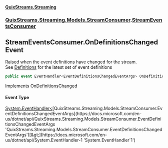 #### [QuixStreams.Streaming](index.md 'index')
### [QuixStreams.Streaming.Models.StreamConsumer](QuixStreams.Streaming.Models.StreamConsumer.md 'QuixStreams.Streaming.Models.StreamConsumer').[StreamEventsConsumer](StreamEventsConsumer.md 'QuixStreams.Streaming.Models.StreamConsumer.StreamEventsConsumer')

## StreamEventsConsumer.OnDefinitionsChanged Event

Raised when the event definitions have changed for the stream.  
See [Definitions](StreamEventsConsumer.Definitions.md 'QuixStreams.Streaming.Models.StreamConsumer.StreamEventsConsumer.Definitions') for the latest set of event definitions

```csharp
public event EventHandler<EventDefinitionsChangedEventArgs> OnDefinitionsChanged;
```

Implements [OnDefinitionsChanged](IStreamEventsConsumer.OnDefinitionsChanged.md 'QuixStreams.Streaming.Models.StreamConsumer.IStreamEventsConsumer.OnDefinitionsChanged')

#### Event Type
[System.EventHandler&lt;](https://docs.microsoft.com/en-us/dotnet/api/System.EventHandler-1 'System.EventHandler`1')[QuixStreams.Streaming.Models.StreamConsumer.EventDefinitionsChangedEventArgs](https://docs.microsoft.com/en-us/dotnet/api/QuixStreams.Streaming.Models.StreamConsumer.EventDefinitionsChangedEventArgs 'QuixStreams.Streaming.Models.StreamConsumer.EventDefinitionsChangedEventArgs')[&gt;](https://docs.microsoft.com/en-us/dotnet/api/System.EventHandler-1 'System.EventHandler`1')
